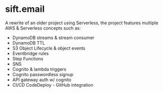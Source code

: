 # sift.email

A rewrite of an older project using Serverless, the project features multiple AWS & Serverless concepts such as:

-   DynamoDB streams & stream consumer
-   DynamoDB TTL
-   S3 Object Lifecycle & object events
-   Eventbridge rules
-   Step Functions
-   SNS
-   Cognito & lambda triggers
-   Cognito passwordless signup
-   API gateway auth w/ cognito
-   CI/CD CodeDeploy - GitHub integration
